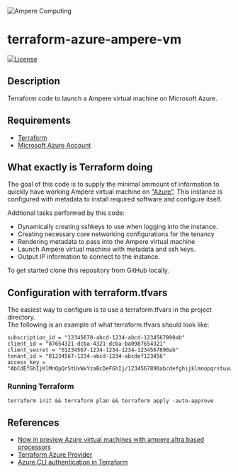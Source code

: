![Ampere Computing](https://avatars2.githubusercontent.com/u/34519842?s=400&u=1d29afaac44f477cbb0226139ec83f73faefe154&v=4)

# terraform-azure-ampere-vm

[![License](https://img.shields.io/badge/License-Apache%202.0-blue.svg)](https://opensource.org/licenses/Apache-2.0)

## Description

Terraform code to launch a Ampere virtual machine on Microsoft Azure.

## Requirements

 * [Terraform](https://www.terraform.io/downloads.html)
 * [Microsoft Azure Account](https://azure.microsoft.com/en-us/)

## What exactly is Terraform doing

The goal of this code is to supply the minimal ammount of information to quickly have working Ampere virtual machine on ["Azure"](https://azure.microsoft.com/en-us/).
This instance is configured with metadata to install required software and configure itself.

Addtional tasks performed by this code:

* Dynamically creating sshkeys to use when logging into the instance.
* Creating necessary core networking configurations for the tenancy
* Rendering metadata to pass into the Ampere virtual machine
* Launch Ampere virtual machine with metadata and ssh keys.
* Output IP information to connect to the instance.

To get started clone this repository from GitHub locally.

## Configuration with terraform.tfvars

The easiest way to configure is to use a terraform.tfvars in the project directory.  
The following is an example of what terraform.tfvars should look like:

```
subscription_id = "12345678-abcd-1234-abcd-1234567890ab"
client_id = "87654321-dcba-4321-dcba-ba0987654321"
client_secret = "01234567-1234-1234-1234-1234567890ab"
tenant_id = "01234567-1234-abcd-1234-abcdef123456"
access_key = "AbCdEfGhIjKlMnOpQrStUvWxYzaBcDeFGhIj/1234567890abcdefghijklmnopqrstuvwxyz1234567890abc=="
```

### Running Terraform

```
terraform init && terraform plan && terraform apply -auto-approve
```

## References

* [Now in preview Azure virtual machines with ampere altra based processors](https://azure.microsoft.com/en-us/blog/now-in-preview-azure-virtual-machines-with-ampere-altra-armbased-processors)
* [Terraform Azure Provider](https://registry.terraform.io/providers/hashicorp/azurerm/latest/docs)
* [Azure CLI authentication in Terraform](https://registry.terraform.io/providers/hashicorp/azurerm/latest/docs/guides/azure_cli)
